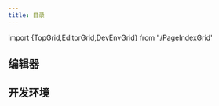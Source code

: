 ```yaml
---
title: 目录
---
```


import {TopGrid,EditorGrid,DevEnvGrid} from './PageIndexGrid'

<TopGrid/>

## 编辑器

<EditorGrid/>

## 开发环境

<DevEnvGrid/>
